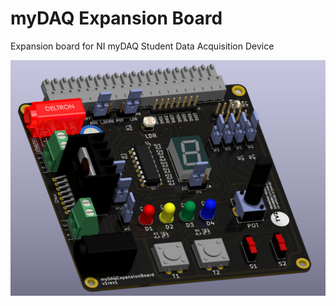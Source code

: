 # myDAQ Expansion Board
 Expansion board for NI myDAQ Student Data Acquisition Device

![](Images/render_v1rev1.PNG)
